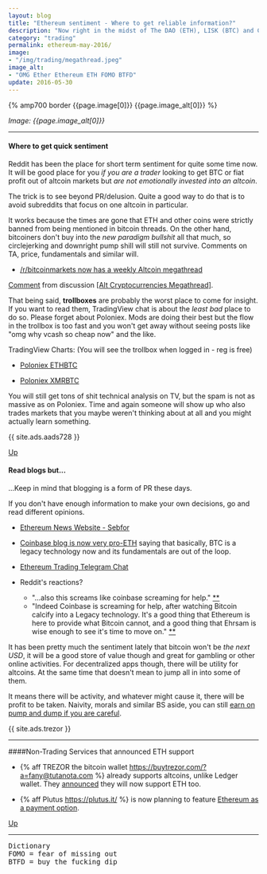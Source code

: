 ```yaml
---
layout: blog
title: "Ethereum sentiment - Where to get reliable information?"
description: "Now right in the midst of The DAO (ETH), LISK (BTC) and Coinbase rebranding to GDAX"
category: "trading"
permalink: ethereum-may-2016/
image:
- "/img/trading/megathread.jpeg"
image_alt:
- "OMG Ether Ethereum ETH FOMO BTFD"
update: 2016-05-30
---
```


{% amp700 border {{page.image[0]}} {{page.image_alt[0]}} %}

_Image: {{page.image_alt[0]}}_

________________________


#### Where to get quick sentiment

Reddit has been the place for short term sentiment for quite some time now. It will be good place for you _if you are a trader_ looking to get BTC or fiat profit out of altcoin markets but _are not emotionally invested into an altcoin_.

The trick is to see beyond PR/delusion. Quite a good way to do that is to avoid subreddits that focus on one altcoin in particular.

It works because the times are gone that ETH and other coins were strictly banned from being mentioned in bitcoin threads. On the other hand, bitcoiners don't buy into the _new paradigm bullshit_ all that much, so circlejerking and downright pump shill will still not survive. Comments on TA, price, fundamentals and similar will.

* [/r/bitcoinmarkets now has a weekly Altcoin megathread](https://www.reddit.com/r/BitcoinMarkets)

<div class="reddit-embed" data-embed-media="www.redditmedia.com" data-embed-parent="false" data-embed-live="false" data-embed-created="2016-05-24T21:46:03.246Z"><a href="https://www.reddit.com/r/BitcoinMarkets/comments/4kmayw/alt_cryptocurrencies_megathread/d3i5h1h">Comment</a> from discussion <a href="https://www.reddit.com/r/BitcoinMarkets/comments/4kmayw/alt_cryptocurrencies_megathread/">[Alt Cryptocurrencies Megathread]</a>.</div><script async src="https://www.redditstatic.com/comment-embed.js"></script>

That being said, **trollboxes** are probably the worst place to come for insight. If you want to read them, TradingView chat is about the _least bad_ place to do so. Please forget about Poloniex. Mods are doing their best but the flow in the trollbox is too fast and you won't get away without seeing posts like "omg why vcash so cheap now" and the like.

TradingView Charts: (You will see the trollbox when logged in - reg is free)

* [Poloniex ETHBTC](https://www.tradingview.com/chart/?symbol=POLONIEX%3AETHBTC)

* [Poloniex XMRBTC](https://www.tradingview.com/chart/?symbol=POLONIEX%3AXMRBTC)

You will still get tons of shit technical analysis on TV, but the spam is not as massive as on Poloniex. Time and again someone will show up who also trades markets that you maybe weren't thinking about at all and you might actually learn something.

{{ site.ads.aads728 }}

[Up](#)

#### Read blogs but...

...Keep in mind that blogging is a form of PR these days.

If you don't have enough information to make your own decisions, go and read different opinions.


* [Ethereum News Website - Sebfor](http://sebfor.com/)

* [Coinbase blog is now very pro-ETH](https://medium.com/the-coinbase-blog/ethereum-is-the-forefront-of-digital-currency-5300298f6c75#.jbwf3mjft) saying that basically, BTC is a legacy technology now and its fundamentals are out of the loop.

* [Ethereum Trading Telegram Chat](https://telegram.me/joinchat/AyAwggbO-w_gl8xqPkiLuw)

* Reddit's reactions?
  - "...also this screams like coinbase screaming for help." [**](https://www.reddit.com/r/BitcoinMarkets/comments/4ks0u8/daily_discussion_tuesday_may_24_2016/d3i7mdj)
  - "Indeed Coinbase is screaming for help, after watching Bitcoin calcify into a Legacy technology. It's a good thing that Ethereum is here to provide what Bitcoin cannot, and a good thing that Ehrsam is wise enough to see it's time to move on." [**](https://www.reddit.com/r/BitcoinMarkets/comments/4ks0u8/daily_discussion_tuesday_may_24_2016/d3i8327)

It has been pretty much the sentiment lately that bitcoin won't be _the next USD_, it will be a good store of value though and great for gambling or other online activities. For decentralized apps though, there will be utility for altcoins. At the same time that doesn't mean to jump all in into some of them.

It means there will be activity, and whatever might cause it, there will be profit to be taken. Naivity, morals and similar BS aside, you can still [earn on pump and dump if you are careful](https://www.cryptocoinsnews.com/pump-dump-know-signs-trading-altcoins/).

{{ site.ads.trezor }}

________________________

####Non-Trading Services that announced ETH support

* {% aff TREZOR the bitcoin wallet  https://buytrezor.com/?a=fany@tutanota.com %} already supports altcoins, unlike Ledger wallet. They [announced](https://www.reddit.com/r/ethereum/comments/4jsz9j/ethereum_support_coming_soon_to_trezor/) they will now support ETH too.

* {% aff Plutus https://plutus.it/ %} is now planning to feature [Ethereum as a payment option](https://www.reddit.com/r/plutus/comments/4jw8j4/crowdsale_updates_pludao_eth_payment_option/).


[Up](#)

________________________

<pre>
Dictionary
FOMO = fear of missing out
BTFD = buy the fucking dip
</pre>
